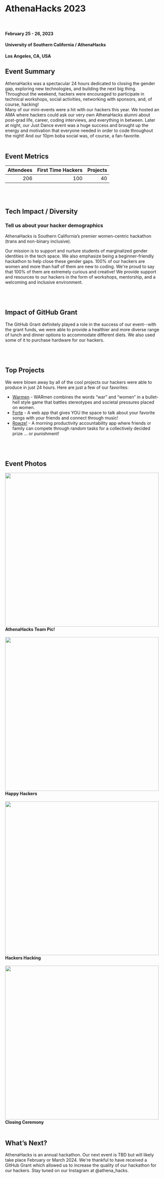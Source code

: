 # AthenaHacks 2023
 <br>
 
#### February 25 - 26, 2023
#### University of Southern California / AthenaHacks
#### Los Angeles, CA, USA  

## Event Summary

AthenaHacks was a spectacular 24 hours dedicated to closing the gender gap, exploring new technologies, and building the next big thing. Throughout the weekend, hackers were encouraged to participate in technical workshops, social activities, networking with sponsors, and, of course, hacking!
<br>
 Many of our mini-events were a hit with our hackers this year. We hosted an AMA where hackers could ask our very own AthenaHacks alumni about post-grad life, career, coding interviews, and everything in between. Later at night, our Just Dance event was a huge success and brought up the energy and motivation that everyone needed in order to code throughout the night! And our 10pm boba social was, of course, a fan-favorite.
<br>
<br>

## Event Metrics  

| Attendees |First Time Hackers| Projects|
|---------------:|--------------:|------------:|
| 206 | 100 | 40 | 

<br>
<br>

## Tech Impact / Diversity 

### Tell us about your hacker demographics
AthenaHacks is Southern California’s premier women-centric hackathon (trans and non-binary inclusive).

 Our mission is to support and nurture students of marginalized gender identities in the tech space. We also emphasize being a beginner-friendly hackathon to help close these gender gaps. 100% of our hackers are women and more than half of them are new to coding. We're proud to say that 100% of them are extremely curious and creative! We provide support and resources to our hackers in the form of workshops, mentorship, and a welcoming and inclusive environment.
<br>


<br>
<br>

## Impact of GitHub Grant
The GitHub Grant definitely played a role in the success of our event--with the grant funds, we were able to provide a healthier and more diverse range of lunch and dinner options to accommodate different diets. We also used some of it to purchase hardware for our hackers.

<br>
<br>

## Top Projects

We were blown away by all of the cool projects our hackers were able to produce in just 24 hours. Here are just a few of our favorites:

- [Warmen](https://devpost.com/software/warmen) - WARmen combines the words “war” and “women” in a bullet-hell style game that battles stereotypes and societal pressures placed on women.
- [Forte](https://devpost.com/software/forte-y8zj35) - A web app that gives YOU the space to talk about your favorite songs with your friends and connect through music!
- [Rowze!](https://devpost.com/software/rowze-ofmrvq) - A morning productivity accountability app where friends or family can compete through random tasks for a collectively decided prize ... or punishment!

<br>
<br>

## Event Photos

<img src="https://github.com/MLH/GitHub-Education-Hackathon-Grant-Fund-2023/blob/main/Hackathons_2023/images/athena_team_pic.JPG" width="500" height="auto" >
<b> AthenaHacks Team Pic! </b>
<br>
<br>
<img src="https://github.com/MLH/GitHub-Education-Hackathon-Grant-Fund-2023/blob/main/Hackathons_2023/images/athena_happy_hackers.JPG" width="500" height="auto" >
<b> Happy Hackers </b>
<br>
<br>
<img src="https://github.com/MLH/GitHub-Education-Hackathon-Grant-Fund-2023/blob/main/Hackathons_2023/images/athena_hackers_hacking.JPG" width="500" height="auto" > 
<b> Hackers Hacking </b>
<br>
<br>
<img src="https://github.com/MLH/GitHub-Education-Hackathon-Grant-Fund-2023/blob/main/Hackathons_2023/images/athena_closing_ceremony.JPG" width="500" height="auto" >
<b> Closing Ceremony </b>

<br>
<br>

## What’s Next?
AthenaHacks is an annual hackathon. Our next event is TBD but will likely take place February or March 2024. We're thankful to have received a GitHub Grant which allowed us to increase the quality of our hackathon for our hackers. Stay tuned on our Instagram at @athena_hacks.


